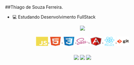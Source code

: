   ##Thiago de Souza Ferreira.
- 💻 Estudando Desenvolvimento FullStack
 
<div align="center">
  <a href="https://github.com/soufer32">
  <img height="180em" src="https://github-readme-stats.vercel.app/api?username=soufer32&show_icons=true&theme=dark&include_all_commits=true&count_private=true"/>  
</div>
<div style="display: inline_block" align="center"><br>
  <img align="center" alt="Soufer-Js" height="30" width="40" src="https://raw.githubusercontent.com/devicons/devicon/master/icons/javascript/javascript-plain.svg">   
  <img align="center" alt="Soufer-HTML" height="30" width="40" src="https://raw.githubusercontent.com/devicons/devicon/master/icons/html5/html5-original.svg">
  <img align="center" alt="Soufer-CSS" height="30" width="40" src="https://raw.githubusercontent.com/devicons/devicon/master/icons/css3/css3-original.svg">
  <img align="center" alt="Soufer-SCSS" height="30" width="40" src="https://github.com/devicons/devicon/blob/master/icons/sass/sass-original.svg">
  <img align="center" alt="Soufer-SCSS" height="30" width="40" src="https://github.com/devicons/devicon/blob/master/icons/angularjs/angularjs-original.svg">
  <img align="center" alt="Soufer-SCSS" height="30" width="40" src="https://github.com/devicons/devicon/blob/master/icons/react/react-original-wordmark.svg">
  <img align="center" alt="Soufer-SCSS" height="30" width="40" src="https://github.com/devicons/devicon/blob/master/icons/git/git-original-wordmark.svg">
</div>
  
  ##
<div align="center">   
  <a href="https://www.linkedin.com/in/thiago-soufer-99aa751a3/" target="_blank"><img src="https://img.shields.io/badge/-Linkedin-blue" target="_blank"></a> 
  <a href="https://instagram.com/thiagosoufer32" target="_blank"><img src="https://img.shields.io/badge/-Instagram-blueviolet" target="_blank"></a>  
  <a href = "https://www.facebook.com/thiagosoufer"><img src="https://img.shields.io/badge/-facebook-blue"_blank"></a>
</div>
